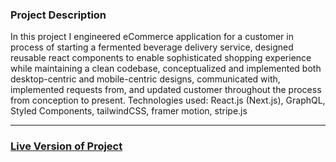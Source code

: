### Project Description

In this project I engineered eCommerce application for a customer in process of starting a fermented beverage delivery service, designed reusable react components to enable sophisticated shopping experience while maintaining a clean codebase, conceptualized and implemented both desktop-centric and mobile-centric designs, communicated with, implemented requests from, and updated customer throughout the process from conception to present. Technologies used: React.js (Next.js), GraphQL, Styled Components, tailwindCSS, framer motion, stripe.js

----

### [Live Version of Project](https://thehealthyfermentary.com)

